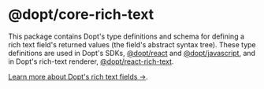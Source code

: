 # @dopt/core-rich-text

This package contains Dopt's type definitions and schema for defining a rich text field's returned values (the field's abstract syntax tree). These type definitions are used in Dopt's SDKs, [@dopt/react](https://www.npmjs.com/package/@dopt/react) and [@dopt/javascript](https://www.npmjs.com/package/@dopt/javascript), and in Dopt's rich-text renderer, [@dopt/react-rich-text](https://www.npmjs.com/package/@dopt/react-rich-text).

[Learn more about Dopt's rich text fields →](https://docs.dopt.com/components/richtext/).
